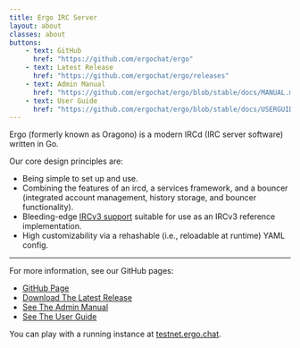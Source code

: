 ```yaml
---
title: Ergo IRC Server
layout: about
classes: about
buttons:
    - text: GitHub
      href: "https://github.com/ergochat/ergo"
    - text: Latest Release
      href: "https://github.com/ergochat/ergo/releases"
    - text: Admin Manual
      href: "https://github.com/ergochat/ergo/blob/stable/docs/MANUAL.md#introduction"
    - text: User Guide
      href: "https://github.com/ergochat/ergo/blob/stable/docs/USERGUIDE.md#introduction"
---
```

Ergo (formerly known as Oragono) is a modern IRCd (IRC server software) written in Go.

Our core design principles are:

* Being simple to set up and use.
* Combining the features of an ircd, a services framework, and a bouncer (integrated account management, history storage, and bouncer functionality).
* Bleeding-edge [IRCv3 support](https://ircv3.net/software/servers.html) suitable for use as an IRCv3 reference implementation.
* High customizability via a rehashable (i.e., reloadable at runtime) YAML config.

-----

For more information, see our GitHub pages:

* [GitHub Page](https://github.com/ergochat/ergo)
* [Download The Latest Release](https://github.com/ergochat/ergo/releases)
* [See The Admin Manual](https://github.com/ergochat/ergo/blob/stable/docs/MANUAL.md)
* [See The User Guide](https://github.com/ergochat/ergo/blob/stable/docs/USERGUIDE.md)

You can play with a running instance at [testnet.ergo.chat](https://testnet.ergo.chat).
